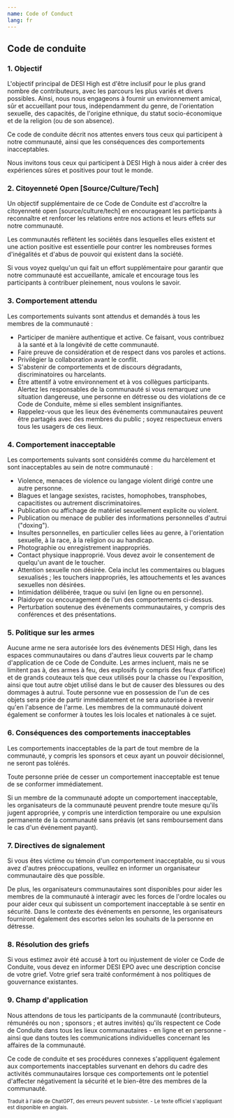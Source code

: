 ```yaml
---
name: Code of Conduct
lang: fr
---
```


## Code de conduite

### 1. Objectif

L'objectif principal de DESI High est d'être inclusif pour le plus grand nombre de contributeurs, avec les parcours les plus variés et divers possibles. Ainsi, nous nous engageons à fournir un environnement amical, sûr et accueillant pour tous, indépendamment du genre, de l'orientation sexuelle, des capacités, de l'origine ethnique, du statut socio-économique et de la religion (ou de son absence).

Ce code de conduite décrit nos attentes envers tous ceux qui participent à notre communauté, ainsi que les conséquences des comportements inacceptables.

Nous invitons tous ceux qui participent à DESI High à nous aider à créer des expériences sûres et positives pour tout le monde.

### 2. Citoyenneté Open [Source/Culture/Tech]

Un objectif supplémentaire de ce Code de Conduite est d'accroître la citoyenneté open [source/culture/tech] en encourageant les participants à reconnaître et renforcer les relations entre nos actions et leurs effets sur notre communauté.

Les communautés reflètent les sociétés dans lesquelles elles existent et une action positive est essentielle pour contrer les nombreuses formes d'inégalités et d'abus de pouvoir qui existent dans la société.

Si vous voyez quelqu'un qui fait un effort supplémentaire pour garantir que notre communauté est accueillante, amicale et encourage tous les participants à contribuer pleinement, nous voulons le savoir.

### 3. Comportement attendu

Les comportements suivants sont attendus et demandés à tous les membres de la communauté :

 * Participer de manière authentique et active. Ce faisant, vous contribuez à la santé et à la longévité de cette communauté.
 * Faire preuve de considération et de respect dans vos paroles et actions.
 * Privilégier la collaboration avant le conflit.
 * S'abstenir de comportements et de discours dégradants, discriminatoires ou harcelants.
 * Être attentif à votre environnement et à vos collègues participants. Alertez les responsables de la communauté si vous remarquez une situation dangereuse, une personne en détresse ou des violations de ce Code de Conduite, même si elles semblent insignifiantes.
 * Rappelez-vous que les lieux des événements communautaires peuvent être partagés avec des membres du public ; soyez respectueux envers tous les usagers de ces lieux.

### 4. Comportement inacceptable

Les comportements suivants sont considérés comme du harcèlement et sont inacceptables au sein de notre communauté :

 * Violence, menaces de violence ou langage violent dirigé contre une autre personne.
 * Blagues et langage sexistes, racistes, homophobes, transphobes, capacitistes ou autrement discriminatoires.
 * Publication ou affichage de matériel sexuellement explicite ou violent.
 * Publication ou menace de publier des informations personnelles d'autrui ("doxing").
 * Insultes personnelles, en particulier celles liées au genre, à l'orientation sexuelle, à la race, à la religion ou au handicap.
 * Photographie ou enregistrement inappropriés.
 * Contact physique inapproprié. Vous devez avoir le consentement de quelqu'un avant de le toucher.
 * Attention sexuelle non désirée. Cela inclut les commentaires ou blagues sexualisés ; les touchers inappropriés, les attouchements et les avances sexuelles non désirées.
 * Intimidation délibérée, traque ou suivi (en ligne ou en personne).
 * Plaidoyer ou encouragement de l'un des comportements ci-dessus.
 * Perturbation soutenue des événements communautaires, y compris des conférences et des présentations.

### 5. Politique sur les armes

Aucune arme ne sera autorisée lors des événements DESI High, dans les espaces communautaires ou dans d'autres lieux couverts par le champ d'application de ce Code de Conduite. Les armes incluent, mais ne se limitent pas à, des armes à feu, des explosifs (y compris des feux d'artifice) et de grands couteaux tels que ceux utilisés pour la chasse ou l'exposition, ainsi que tout autre objet utilisé dans le but de causer des blessures ou des dommages à autrui. Toute personne vue en possession de l'un de ces objets sera priée de partir immédiatement et ne sera autorisée à revenir qu'en l'absence de l'arme. Les membres de la communauté doivent également se conformer à toutes les lois locales et nationales à ce sujet.

### 6. Conséquences des comportements inacceptables

Les comportements inacceptables de la part de tout membre de la communauté, y compris les sponsors et ceux ayant un pouvoir décisionnel, ne seront pas tolérés.

Toute personne priée de cesser un comportement inacceptable est tenue de se conformer immédiatement.

Si un membre de la communauté adopte un comportement inacceptable, les organisateurs de la communauté peuvent prendre toute mesure qu'ils jugent appropriée, y compris une interdiction temporaire ou une expulsion permanente de la communauté sans préavis (et sans remboursement dans le cas d'un événement payant).

### 7. Directives de signalement

Si vous êtes victime ou témoin d'un comportement inacceptable, ou si vous avez d'autres préoccupations, veuillez en informer un organisateur communautaire dès que possible.

De plus, les organisateurs communautaires sont disponibles pour aider les membres de la communauté à interagir avec les forces de l'ordre locales ou pour aider ceux qui subissent un comportement inacceptable à se sentir en sécurité. Dans le contexte des événements en personne, les organisateurs fourniront également des escortes selon les souhaits de la personne en détresse.

### 8. Résolution des griefs

Si vous estimez avoir été accusé à tort ou injustement de violer ce Code de Conduite, vous devez en informer DESI EPO avec une description concise de votre grief. Votre grief sera traité conformément à nos politiques de gouvernance existantes.

### 9. Champ d'application

Nous attendons de tous les participants de la communauté (contributeurs, rémunérés ou non ; sponsors ; et autres invités) qu'ils respectent ce Code de Conduite dans tous les lieux communautaires - en ligne et en personne - ainsi que dans toutes les communications individuelles concernant les affaires de la communauté.

Ce code de conduite et ses procédures connexes s'appliquent également aux comportements inacceptables survenant en dehors du cadre des activités communautaires lorsque ces comportements ont le potentiel d'affecter négativement la sécurité et le bien-être des membres de la communauté.

<small class="is-size-7">Traduit à l'aide de ChatGPT, des erreurs peuvent subsister. - Le texte officiel s'appliquant est disponible en anglais.</small>